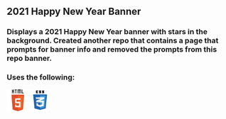 ## 2021 Happy New Year Banner

### Displays a 2021 Happy New Year banner with stars in the background. Created another repo that contains a page that prompts for banner info and removed the prompts from this repo banner.

### Uses the following:

<img src="images/html5-icon-min.png" width="50" height="50"><img src="images/css3-icon-min.png" width="50" height="50">
